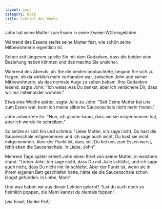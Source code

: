 ```yaml
---
layout: post
category: blog
title: Lektion der Woche
---
```


John hat seine Mutter zum Essen in seine Zweier-WG eingeladen.

Während des Essens stellte seine Mutter fest, wie schön seine Mitbewohnerin eigentlich ist.

Schon seit längerem spielte Sie mit dem Gedanken, dass die beiden eine Beziehung haben könnten und das machte Sie unsicher.

Während des Abends, als Sie die beiden beobachtete, begann Sie sich zu fragen, ob da wirklich mehr vorhanden war, zwischen John und seiner Mitbewohnerin, als das normale Auge zu sehen bekam. Ihre Gedanken lesend, sagte John: "Ich weiss was Du denkst, aber ich versichere Dir, dass wir nur miteinander wohnen."

Etwa eine Woche später, sagte Julie zu John: "Seit Deine Mutter bei uns zum Essen war, kann ich meine silberne Saucenschale nicht mehr finden."

John antwortete ihr: "Nun, ich glaube kaum, dass sie sie mitgenommen hat, aber ich werde ihr schreiben."

So setzte er sich hin und schrieb:
"Liebe Mutter, ich sage nicht, Du hast die Saucenschale mitgenommen und ich sage auch nicht, Du hast sie nicht mitgenommen. Aber der Punkt ist, dass seit Du bei uns zum Essen warst, fehlt eben die Saucenschale. In Liebe, John"

Mehrere Tage später erhielt John einen Brief von seiner Mutter, in welchem stand:
"Lieber John, ich sage nicht, dass Du mit Julie schläfst, und ich sage auch nicht, dass Du nicht mit ihr schläfst. Aber der Punkt ist, wenn sie in ihrem eigenen Bett geschlafen hätte, hätte sie die Saucenschale schon längst gefunden. In Liebe, Mom"

Und was haben wir aus dieser Lektion gelernt?
Tust du auch noch so heimlich poppen, die Mami kannst du niemals foppen!

[via Email, Danke Flo!]